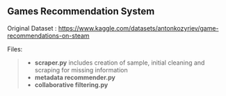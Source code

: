 ## Games Recommendation System
Original Dataset : https://www.kaggle.com/datasets/antonkozyriev/game-recommendations-on-steam 

Files:
> - **scraper.py** includes creation of sample, initial cleaning and scraping for missing information
> - **metadata recommender.py**
> - **collaborative filtering.py**
